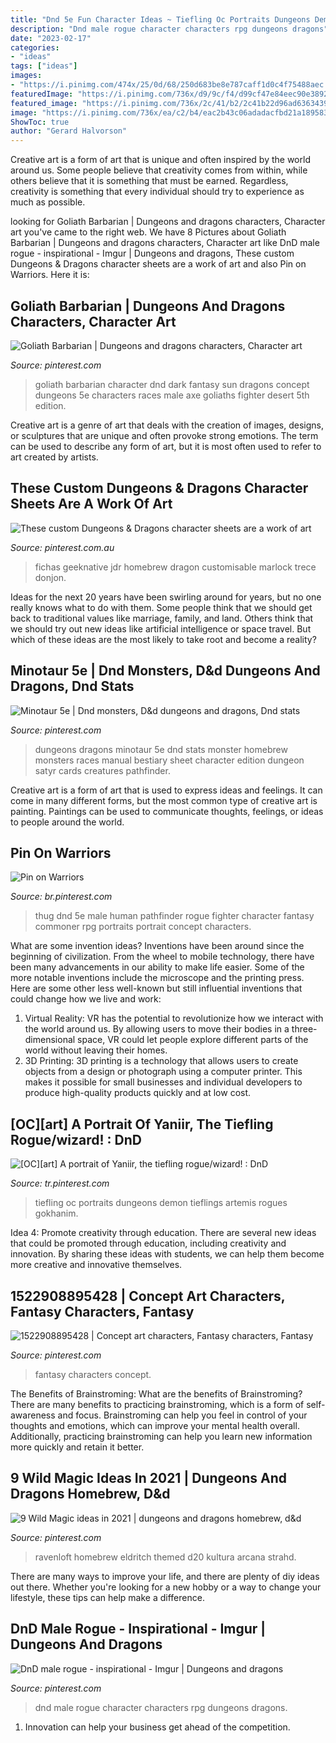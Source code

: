 ```yaml
---
title: "Dnd 5e Fun Character Ideas ~ Tiefling Oc Portraits Dungeons Demon Tieflings Artemis Rogues Gokhanim"
description: "Dnd male rogue character characters rpg dungeons dragons"
date: "2023-02-17"
categories:
- "ideas"
tags: ["ideas"]
images:
- "https://i.pinimg.com/474x/25/0d/68/250d683be8e787caff1d0c4f75488aec.jpg"
featuredImage: "https://i.pinimg.com/736x/d9/9c/f4/d99cf47e84eec90e38926467a19331c2.jpg"
featured_image: "https://i.pinimg.com/736x/2c/41/b2/2c41b22d96ad63634393005a0f8e0e62.jpg"
image: "https://i.pinimg.com/736x/ea/c2/b4/eac2b43c06adadacfbd21a18958399c9.jpg"
ShowToc: true
author: "Gerard Halvorson"
---
```



Creative art is a form of art that is unique and often inspired by the world around us. Some people believe that creativity comes from within, while others believe that it is something that must be earned. Regardless, creativity is something that every individual should try to experience as much as possible.

	

		
looking for Goliath Barbarian | Dungeons and dragons characters, Character art you've came to the right web. We have 8 Pictures about Goliath Barbarian | Dungeons and dragons characters, Character art like DnD male rogue - inspirational - Imgur | Dungeons and dragons, These custom Dungeons &amp; Dragons character sheets are a work of art and also Pin on Warriors. Here it is:
		
    
## Goliath Barbarian | Dungeons And Dragons Characters, Character Art

<img loading=lazy src="https://i.pinimg.com/736x/61/5f/2a/615f2a5469e9ed77ae7009a3f3879e59--goliath-dnd-character-design.jpg" onerror="this.onerror=null;this.src='https://tse2.mm.bing.net/th?id=OIP.7NTdLlh3FxUilDoRSOvxFQHaJE&amp;pid=15.1';" alt="Goliath Barbarian | Dungeons and dragons characters, Character art">

_Source: pinterest.com_

>goliath barbarian character dnd dark fantasy sun dragons concept dungeons 5e characters races male axe goliaths fighter desert 5th edition. 

	

Creative art is a genre of art that deals with the creation of images, designs, or sculptures that are unique and often provoke strong emotions. The term can be used to describe any form of art, but it is most often used to refer to art created by artists.

    
## These Custom Dungeons &amp; Dragons Character Sheets Are A Work Of Art

<img loading=lazy src="https://i.pinimg.com/736x/89/35/f1/8935f11404da3b4e6ca775dce9b75b7a.jpg" onerror="this.onerror=null;this.src='https://tse4.mm.bing.net/th?id=OIP.53VVKnQpLHmHvADIWhNiQQHaKc&amp;pid=15.1';" alt="These custom Dungeons &amp; Dragons character sheets are a work of art">

_Source: pinterest.com.au_

>fichas geeknative jdr homebrew dragon customisable marlock trece donjon. 

	

Ideas for the next 20 years have been swirling around for years, but no one really knows what to do with them. Some people think that we should get back to traditional values like marriage, family, and land. Others think that we should try out new ideas like artificial intelligence or space travel. But which of these ideas are the most likely to take root and become a reality?

    
## Minotaur 5e | Dnd Monsters, D&amp;d Dungeons And Dragons, Dnd Stats

<img loading=lazy src="https://i.pinimg.com/736x/2c/41/b2/2c41b22d96ad63634393005a0f8e0e62.jpg" onerror="this.onerror=null;this.src='https://tse4.mm.bing.net/th?id=OIP.akoYRpWfONkTO_-cikqJmAHaKk&amp;pid=15.1';" alt="Minotaur 5e | Dnd monsters, D&amp;d dungeons and dragons, Dnd stats">

_Source: pinterest.com_

>dungeons dragons minotaur 5e dnd stats monster homebrew monsters races manual bestiary sheet character edition dungeon satyr cards creatures pathfinder. 

	

Creative art is a form of art that is used to express ideas and feelings. It can come in many different forms, but the most common type of creative art is painting. Paintings can be used to communicate thoughts, feelings, or ideas to people around the world.

    
## Pin On Warriors

<img loading=lazy src="https://i.pinimg.com/736x/34/6c/4f/346c4f9a24ed5f8503cd396ec04cf9e9.jpg" onerror="this.onerror=null;this.src='https://tse4.mm.bing.net/th?id=OIP.KqWmfUMTre5N7TDywD3paQHaKw&amp;pid=15.1';" alt="Pin on Warriors">

_Source: br.pinterest.com_

>thug dnd 5e male human pathfinder rogue fighter character fantasy commoner rpg portraits portrait concept characters. 

	

What are some invention ideas?
Inventions have been around since the beginning of civilization. From the wheel to mobile technology, there have been many advancements in our ability to make life easier. Some of the more notable inventions include the microscope and the printing press. Here are some other less well-known but still influential inventions that could change how we live and work:
1) Virtual Reality: VR has the potential to revolutionize how we interact with the world around us. By allowing users to move their bodies in a three-dimensional space, VR could let people explore different parts of the world without leaving their homes.
2) 3D Printing: 3D printing is a technology that allows users to create objects from a design or photograph using a computer printer. This makes it possible for small businesses and individual developers to produce high-quality products quickly and at low cost.

    
## [OC][art] A Portrait Of Yaniir, The Tiefling Rogue/wizard! : DnD

<img loading=lazy src="https://i.pinimg.com/736x/ea/c2/b4/eac2b43c06adadacfbd21a18958399c9.jpg" onerror="this.onerror=null;this.src='https://tse3.mm.bing.net/th?id=OIP._SI4WcyJx840usuR7MgfagHaJ6&amp;pid=15.1';" alt="[OC][art] A portrait of Yaniir, the tiefling rogue/wizard! : DnD">

_Source: tr.pinterest.com_

>tiefling oc portraits dungeons demon tieflings artemis rogues gokhanim. 

	

Idea 4: Promote creativity through education.
There are several new ideas that could be promoted through education, including creativity and innovation. By sharing these ideas with students, we can help them become more creative and innovative themselves.

    
## 1522908895428 | Concept Art Characters, Fantasy Characters, Fantasy

<img loading=lazy src="https://i.pinimg.com/736x/d9/9c/f4/d99cf47e84eec90e38926467a19331c2.jpg" onerror="this.onerror=null;this.src='https://tse1.mm.bing.net/th?id=OIP.7kdWnKiV7499vsqHObw5NQHaNQ&amp;pid=15.1';" alt="1522908895428 | Concept art characters, Fantasy characters, Fantasy">

_Source: pinterest.com_

>fantasy characters concept. 

	

The Benefits of Brainstroming: What are the benefits of Brainstroming?
There are many benefits to practicing brainstroming, which is a form of self-awareness and focus. Brainstroming can help you feel in control of your thoughts and emotions, which can improve your mental health overall. Additionally, practicing brainstroming can help you learn new information more quickly and retain it better.

    
## 9 Wild Magic Ideas In 2021 | Dungeons And Dragons Homebrew, D&amp;d

<img loading=lazy src="https://i.pinimg.com/474x/25/0d/68/250d683be8e787caff1d0c4f75488aec.jpg" onerror="this.onerror=null;this.src='https://tse4.mm.bing.net/th?id=OIP.zFuVCSC2r1vOYvQ-KqRf2QAAAA&amp;pid=15.1';" alt="9 Wild Magic ideas in 2021 | dungeons and dragons homebrew, d&amp;d">

_Source: pinterest.com_

>ravenloft homebrew eldritch themed d20 kultura arcana strahd. 

	

There are many ways to improve your life, and there are plenty of diy ideas out there. Whether you're looking for a new hobby or a way to change your lifestyle, these tips can help make a difference.

    
## DnD Male Rogue - Inspirational - Imgur | Dungeons And Dragons

<img loading=lazy src="https://i.pinimg.com/736x/6a/5b/1c/6a5b1c9a4a9558babf2a38c8e8c2b19c.jpg" onerror="this.onerror=null;this.src='https://tse3.mm.bing.net/th?id=OIP.aSirRJjjDFk9-uwf1Qd1ogHaLr&amp;pid=15.1';" alt="DnD male rogue - inspirational - Imgur | Dungeons and dragons">

_Source: pinterest.com_

>dnd male rogue character characters rpg dungeons dragons. 

	

1. Innovation can help your business get ahead of the competition.

